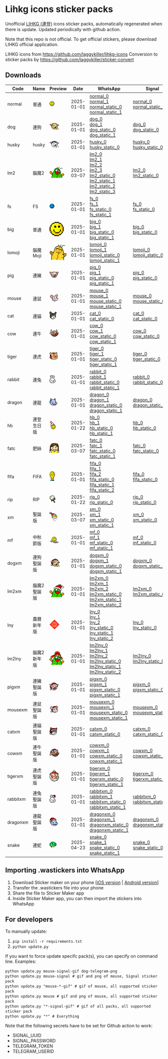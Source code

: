 # Lihkg icons sticker packs
Unofficial [LIHKG (連登)](https://lihkg.com/) icons sticker packs, automatically regenerated when there is update. Updated periodically with github action.

Note that this repo is not official. To get official stickers, 
please download LIHKG official application.

LIHKG icons from https://github.com/laggykiller/lihkg-icons
Conversion to sticker packs by https://github.com/laggykiller/sticker-convert

## Downloads
| Code | Name | Preview | Date | WhatsApp | Signal | Telegram |
| --- | --- | --- | --- | --- | --- | --- |
| normal | 普通 | ![smile.gif](https://raw.githubusercontent.com/laggykiller/lihkg-icons/main/assets/faces/normal/smile.gif) | 2025-01-01 | [normal_0](./sticker_packs/normal/whatsapp/gif/LIHKG_normal-1.wastickers?raw=1)<br>[normal_1](./sticker_packs/normal/whatsapp/gif/LIHKG_normal.wastickers?raw=1)<br>[normal_static_0](./sticker_packs/normal/whatsapp/png/LIHKG_normal_static.wastickers?raw=1)<br>[normal_static_1](./sticker_packs/normal/whatsapp/png/LIHKG_normal_static-1.wastickers?raw=1)<br> | [normal_0](https://signal.art/addstickers/#pack_id=67e1eaf5530e5f235db23dcc95109b36&pack_key=88324dd55aed08f3ac712d1696793372a287ed93d2ed4a967e0e42ad088d4874)<br>[normal_static_0](https://signal.art/addstickers/#pack_id=f6179c2cc7baad5692e157b0475f0a1c&pack_key=4ad7d3e4b45bd1d957eeb320f2d25b3958e390e30edb2747992087ac335e0086)<br> | [normal_0](https://t.me/addstickers/LIHKG_normal_by_laggykillerstickerbot)<br>[normal_static_0](https://t.me/addstickers/LIHKG_normal_static_by_laggykillerstickerbot)<br> |
| dog | 連狗 | ![smile.gif](https://raw.githubusercontent.com/laggykiller/lihkg-icons/main/assets/faces/dog/smile.gif) | 2025-01-01 | [dog_0](./sticker_packs/dog/whatsapp/gif/LIHKG_dog.wastickers?raw=1)<br>[dog_1](./sticker_packs/dog/whatsapp/gif/LIHKG_dog-1.wastickers?raw=1)<br>[dog_static_0](./sticker_packs/dog/whatsapp/png/LIHKG_dog_static.wastickers?raw=1)<br>[dog_static_1](./sticker_packs/dog/whatsapp/png/LIHKG_dog_static-1.wastickers?raw=1)<br> | [dog_0](https://signal.art/addstickers/#pack_id=c858bda51aec1bbbf688ea10d59afdc6&pack_key=dcb095c20c7f3fb182eff869cfa8378ed489e5d11f18658be8538e56b45821ba)<br>[dog_static_0](https://signal.art/addstickers/#pack_id=383b28fbf7054ff42a055754e9326a92&pack_key=67e2904e198255f101c6c73f4b9d6e7881d11393b5d5d154ec68e2f7268ddc7d)<br> | [dog_0](https://t.me/addstickers/LIHKG_dog_by_laggykillerstickerbot)<br>[dog_1](https://t.me/addstickers/LIHKG_dog_1_by_laggykillerstickerbot)<br>[dog_static_0](https://t.me/addstickers/LIHKG_dog_static_by_laggykillerstickerbot)<br> |
| husky | husky | ![smile.gif](https://raw.githubusercontent.com/laggykiller/lihkg-icons/main/assets/faces/husky/smile.gif) | 2025-01-01 | [husky_0](./sticker_packs/husky/whatsapp/gif/LIHKG_husky.wastickers?raw=1)<br>[husky_static_0](./sticker_packs/husky/whatsapp/png/LIHKG_husky_static.wastickers?raw=1)<br> | [husky_0](https://signal.art/addstickers/#pack_id=c60ff2452107c3992db83b2832e648f2&pack_key=b9a2aa6bfe1d064a9ecbc2deae1af4100c08c25a2105e5f3d14ebe697009b1f5)<br>[husky_static_0](https://signal.art/addstickers/#pack_id=dd77cacbc0fec5a42234671d4d1c80d7&pack_key=2e376cf98d3de39244cbb09b759d3841ac97575bb6ccbb6b78e423e3bff75ac2)<br> | [husky_0](https://t.me/addstickers/LIHKG_husky_by_laggykillerstickerbot)<br>[husky_static_0](https://t.me/addstickers/LIHKG_husky_static_by_laggykillerstickerbot)<br> |
| lm2 | 腦魔2 | ![smile.gif](https://raw.githubusercontent.com/laggykiller/lihkg-icons/main/assets/faces/lm2/smile.gif) | 2025-03-07 | [lm2_0](./sticker_packs/lm2/whatsapp/gif/LIHKG_lm2-2.wastickers?raw=1)<br>[lm2_1](./sticker_packs/lm2/whatsapp/gif/LIHKG_lm2-3.wastickers?raw=1)<br>[lm2_2](./sticker_packs/lm2/whatsapp/gif/LIHKG_lm2.wastickers?raw=1)<br>[lm2_3](./sticker_packs/lm2/whatsapp/gif/LIHKG_lm2-1.wastickers?raw=1)<br>[lm2_static_0](./sticker_packs/lm2/whatsapp/png/LIHKG_lm2_static.wastickers?raw=1)<br>[lm2_static_1](./sticker_packs/lm2/whatsapp/png/LIHKG_lm2_static-2.wastickers?raw=1)<br>[lm2_static_2](./sticker_packs/lm2/whatsapp/png/LIHKG_lm2_static-3.wastickers?raw=1)<br>[lm2_static_3](./sticker_packs/lm2/whatsapp/png/LIHKG_lm2_static-1.wastickers?raw=1)<br> | [lm2_0](https://signal.art/addstickers/#pack_id=fcb4c1fe1a8eaee458772e08667137ff&pack_key=057247dffebcfb71e01c195d7b245abddaa273e2d3413a77f348b255939e32f6)<br>[lm2_static_0](https://signal.art/addstickers/#pack_id=380561b067a4c4f448b9076258cd0b1a&pack_key=b7d2483d0c6d4fa4301a33bd9abae316e9a03a45be9e1576027fdf03e82f0c79)<br> | [lm2_0](https://t.me/addstickers/LIHKG_lm2_by_mcchaustickerbot)<br>[lm2_static_0](https://t.me/addstickers/LIHKG_lm2_static_by_mcchaustickerbot)<br> |
| fs | FS | ![smile.gif](https://raw.githubusercontent.com/laggykiller/lihkg-icons/main/assets/faces/fs/smile.gif) | 2025-01-01 | [fs_0](./sticker_packs/fs/whatsapp/gif/LIHKG_fs.wastickers?raw=1)<br>[fs_1](./sticker_packs/fs/whatsapp/gif/LIHKG_fs-1.wastickers?raw=1)<br>[fs_static_0](./sticker_packs/fs/whatsapp/png/LIHKG_fs_static.wastickers?raw=1)<br>[fs_static_1](./sticker_packs/fs/whatsapp/png/LIHKG_fs_static-1.wastickers?raw=1)<br> | [fs_0](https://signal.art/addstickers/#pack_id=bf91f417970dee8256d5cc8cc328b13f&pack_key=00f0e3bbe26099b7e7059cd4d9eeb1c575fcb20c9e494eaa3659ad8a5bbd4a9e)<br>[fs_static_0](https://signal.art/addstickers/#pack_id=f99e3996f050462beca9837f9e6a20d7&pack_key=5ffac30f059c04c409c0726050fdd91e99a6d1fc37016bcd5ba963bb493d3e97)<br> | [fs_0](https://t.me/addstickers/LIHKG_fs_by_laggykillerstickerbot)<br>[fs_static_0](https://t.me/addstickers/LIHKG_fs_static_by_laggykillerstickerbot)<br> |
| big | 普通 | ![smile.gif](https://raw.githubusercontent.com/laggykiller/lihkg-icons/main/assets/faces/big/smile.gif) | 2025-01-01 | [big_0](./sticker_packs/big/whatsapp/gif/LIHKG_big-1.wastickers?raw=1)<br>[big_1](./sticker_packs/big/whatsapp/gif/LIHKG_big.wastickers?raw=1)<br>[big_static_0](./sticker_packs/big/whatsapp/png/LIHKG_big_static.wastickers?raw=1)<br>[big_static_1](./sticker_packs/big/whatsapp/png/LIHKG_big_static-1.wastickers?raw=1)<br> | [big_0](https://signal.art/addstickers/#pack_id=f02c37a4491bcc4ffcf1e53fa051173c&pack_key=28606925103442f6ee6d9dfb3316ebd91f56d54b91edfdae40ec2998eebbe03a)<br>[big_static_0](https://signal.art/addstickers/#pack_id=1dcb5de6214514ef48f8a1b04d335240&pack_key=138f1851924efac184d585b1cc203b17e34552374bddde4b1a17ecf306d083f4)<br> | [big_0](https://t.me/addstickers/LIHKG_big_by_laggykillerstickerbot)<br>[big_1](https://t.me/addstickers/LIHKG_big_1_by_laggykillerstickerbot)<br>[big_static_0](https://t.me/addstickers/LIHKG_big_static_by_laggykillerstickerbot)<br> |
| lomoji | 腦魔Moji | ![05.png](https://raw.githubusercontent.com/laggykiller/lihkg-icons/main/assets/faces/lomoji/05.png) | 2025-01-01 | [lomoji_0](./sticker_packs/lomoji/whatsapp/gif/LIHKG_lomoji.wastickers?raw=1)<br>[lomoji_1](./sticker_packs/lomoji/whatsapp/gif/LIHKG_lomoji-1.wastickers?raw=1)<br>[lomoji_static_0](./sticker_packs/lomoji/whatsapp/png/LIHKG_lomoji_static-1.wastickers?raw=1)<br>[lomoji_static_1](./sticker_packs/lomoji/whatsapp/png/LIHKG_lomoji_static.wastickers?raw=1)<br> | [lomoji_0](https://signal.art/addstickers/#pack_id=55295b26ae853e47bd075208de3108e0&pack_key=570d112392f982a5e2d2466e2964e9e8e6fcebd95574ef4499cc36e113813a36)<br>[lomoji_static_0](https://signal.art/addstickers/#pack_id=79e4e0ece5bd78cd06c68ce98d8a50c0&pack_key=a4f1160288da30e3a6ac7ef6fd971efd4d562f4a5b58727c4e163ce616647ec5)<br> | [lomoji_0](https://t.me/addstickers/LIHKG_lomoji_by_laggykillerstickerbot)<br>[lomoji_static_0](https://t.me/addstickers/LIHKG_lomoji_static_by_laggykillerstickerbot)<br> |
| pig | 連豬 | ![smile.gif](https://raw.githubusercontent.com/laggykiller/lihkg-icons/main/assets/faces/pig/smile.gif) | 2025-01-01 | [pig_0](./sticker_packs/pig/whatsapp/gif/LIHKG_pig.wastickers?raw=1)<br>[pig_1](./sticker_packs/pig/whatsapp/gif/LIHKG_pig-1.wastickers?raw=1)<br>[pig_static_0](./sticker_packs/pig/whatsapp/png/LIHKG_pig_static-1.wastickers?raw=1)<br>[pig_static_1](./sticker_packs/pig/whatsapp/png/LIHKG_pig_static.wastickers?raw=1)<br> | [pig_0](https://signal.art/addstickers/#pack_id=f181897914bbbe6c45ed0e6ca89c5890&pack_key=7f8a8fd9a4b84d371ddc1ee8036e00870523757b9d0fd04fab6e755976f63c8f)<br>[pig_static_0](https://signal.art/addstickers/#pack_id=6545ee2c50e84181a2bbf3dabd3fc7ef&pack_key=705a799c5e4dff5990ac8e6cddf7fa5fdb747c9afd0f722d27727ce7b08b9ebb)<br> | [pig_0](https://t.me/addstickers/LIHKG_pig_by_laggykillerstickerbot)<br>[pig_static_0](https://t.me/addstickers/LIHKG_pig_static_by_laggykillerstickerbot)<br> |
| mouse | 連鼠 | ![smile.gif](https://raw.githubusercontent.com/laggykiller/lihkg-icons/main/assets/faces/mouse/smile.gif) | 2025-01-01 | [mouse_0](./sticker_packs/mouse/whatsapp/gif/LIHKG_mouse-1.wastickers?raw=1)<br>[mouse_1](./sticker_packs/mouse/whatsapp/gif/LIHKG_mouse.wastickers?raw=1)<br>[mouse_static_0](./sticker_packs/mouse/whatsapp/png/LIHKG_mouse_static-1.wastickers?raw=1)<br>[mouse_static_1](./sticker_packs/mouse/whatsapp/png/LIHKG_mouse_static.wastickers?raw=1)<br> | [mouse_0](https://signal.art/addstickers/#pack_id=c2a057c2b7a491496c6c436d0a014ed9&pack_key=cad2df92d3dece6b10916db2257853c9864561de24789575feaae8515936b1a5)<br>[mouse_static_0](https://signal.art/addstickers/#pack_id=ba07e4f6d342b5ab973705e9b92131e7&pack_key=85ad961d6e5cf6e8c61db440bf702007f242d10dc041b1b09b40fe27bc9f2ca2)<br> | [mouse_0](https://t.me/addstickers/LIHKG_mouse_by_laggykillerstickerbot)<br>[mouse_static_0](https://t.me/addstickers/LIHKG_mouse_static_by_laggykillerstickerbot)<br> |
| cat | 連貓 | ![smile.gif](https://raw.githubusercontent.com/laggykiller/lihkg-icons/main/assets/faces/cat/smile.gif) | 2025-01-01 | [cat_0](./sticker_packs/cat/whatsapp/gif/LIHKG_cat.wastickers?raw=1)<br>[cat_static_0](./sticker_packs/cat/whatsapp/png/LIHKG_cat_static.wastickers?raw=1)<br> | [cat_0](https://signal.art/addstickers/#pack_id=9635e0dce5ddff8ccaef48beb5790408&pack_key=5d4f71f16b05d1a60c957706e98eafe8f9bcef3b791dde488a5f407fa35cfb55)<br>[cat_static_0](https://signal.art/addstickers/#pack_id=67ddcc1d175aac74e7c706bf84a86fac&pack_key=934d7bae36356f26206ad79ef64755f4094257a0e7db1fa7c7f5fbfac1e9597e)<br> | [cat_0](https://t.me/addstickers/LIHKG_cat_by_laggykillerstickerbot)<br>[cat_static_0](https://t.me/addstickers/LIHKG_cat_static_by_laggykillerstickerbot)<br> |
| cow | 連牛 | ![smile.gif](https://raw.githubusercontent.com/laggykiller/lihkg-icons/main/assets/faces/cow/smile.gif) | 2025-01-01 | [cow_0](./sticker_packs/cow/whatsapp/gif/LIHKG_cow.wastickers?raw=1)<br>[cow_1](./sticker_packs/cow/whatsapp/gif/LIHKG_cow-1.wastickers?raw=1)<br>[cow_static_0](./sticker_packs/cow/whatsapp/png/LIHKG_cow_static-1.wastickers?raw=1)<br>[cow_static_1](./sticker_packs/cow/whatsapp/png/LIHKG_cow_static.wastickers?raw=1)<br> | [cow_0](https://signal.art/addstickers/#pack_id=01c4a288d827286785453c85c3b16fc5&pack_key=36ff6f50455a4585619b0f1a608df609e487768cbcdb625193fca71b251369bd)<br>[cow_static_0](https://signal.art/addstickers/#pack_id=32b7835546fd7d1d60967a9ba7c738d9&pack_key=20d5f733a4d0d91b98f651fb46a0dd5c842148a4b3e3f6cce55f02ac15243b5f)<br> | [cow_0](https://t.me/addstickers/LIHKG_cow_by_laggykillerstickerbot)<br>[cow_static_0](https://t.me/addstickers/LIHKG_cow_static_by_laggykillerstickerbot)<br> |
| tiger | 連虎 | ![smile.gif](https://raw.githubusercontent.com/laggykiller/lihkg-icons/main/assets/faces/tiger/smile.gif) | 2025-01-01 | [tiger_0](./sticker_packs/tiger/whatsapp/gif/LIHKG_tiger.wastickers?raw=1)<br>[tiger_1](./sticker_packs/tiger/whatsapp/gif/LIHKG_tiger-1.wastickers?raw=1)<br>[tiger_static_0](./sticker_packs/tiger/whatsapp/png/LIHKG_tiger_static-1.wastickers?raw=1)<br>[tiger_static_1](./sticker_packs/tiger/whatsapp/png/LIHKG_tiger_static.wastickers?raw=1)<br> | [tiger_0](https://signal.art/addstickers/#pack_id=0b4d7a36802912ff731539bae040a02e&pack_key=5253cf0b80b22053764b0626a57b2242fcbe6079a707766aef8cd395c8caf78b)<br>[tiger_static_0](https://signal.art/addstickers/#pack_id=5516be9f16c92a3e22716b9aed74a5a3&pack_key=086edaa61e81517b95d3bac40a8dec8f547dbc98401f8b6fa5fd6c7df196f596)<br> | [tiger_0](https://t.me/addstickers/LIHKG_tiger_by_laggykillerstickerbot)<br>[tiger_static_0](https://t.me/addstickers/LIHKG_tiger_static_by_laggykillerstickerbot)<br> |
| rabbit | 連兔 | ![smile.gif](https://raw.githubusercontent.com/laggykiller/lihkg-icons/main/assets/faces/rabbit/smile.gif) | 2025-01-01 | [rabbit_0](./sticker_packs/rabbit/whatsapp/gif/LIHKG_rabbit.wastickers?raw=1)<br>[rabbit_1](./sticker_packs/rabbit/whatsapp/gif/LIHKG_rabbit-1.wastickers?raw=1)<br>[rabbit_static_0](./sticker_packs/rabbit/whatsapp/png/LIHKG_rabbit_static-1.wastickers?raw=1)<br>[rabbit_static_1](./sticker_packs/rabbit/whatsapp/png/LIHKG_rabbit_static.wastickers?raw=1)<br> | [rabbit_0](https://signal.art/addstickers/#pack_id=15131d3320d207ec5b43ba69128ec27a&pack_key=2cd5d456fa14dc92dca551185df2055230ca14111c2d7119cdb33b83bf8026dd)<br>[rabbit_static_0](https://signal.art/addstickers/#pack_id=18fe0e996431adce867cb4e8a2df5c07&pack_key=3d32c21f1ce7497a8939451eeb1948e6570b2c96a2e38594b2f8ec3db8292664)<br> | [rabbit_0](https://t.me/addstickers/LIHKG_rabbit_by_laggykillerstickerbot)<br>[rabbit_static_0](https://t.me/addstickers/LIHKG_rabbit_static_by_laggykillerstickerbot)<br> |
| dragon | 連龍 | ![smile.gif](https://raw.githubusercontent.com/laggykiller/lihkg-icons/main/assets/faces/dragon/smile.gif) | 2025-01-01 | [dragon_0](./sticker_packs/dragon/whatsapp/gif/LIHKG_dragon.wastickers?raw=1)<br>[dragon_1](./sticker_packs/dragon/whatsapp/gif/LIHKG_dragon-1.wastickers?raw=1)<br>[dragon_static_0](./sticker_packs/dragon/whatsapp/png/LIHKG_dragon_static-1.wastickers?raw=1)<br>[dragon_static_1](./sticker_packs/dragon/whatsapp/png/LIHKG_dragon_static.wastickers?raw=1)<br> | [dragon_0](https://signal.art/addstickers/#pack_id=c95f1c605cb2f1c1f4d92fa7d1695f0a&pack_key=85206e4adf0750d201ab9a83e949e0b1f58d52ea1908a52d27bd609e1fcf627a)<br>[dragon_static_0](https://signal.art/addstickers/#pack_id=a860208a0cbf7622cb560b15186f534a&pack_key=b6c0054e7ee47b3d810433c4fc91bb80745204d45b6968759e12c96f002fc9f9)<br> | [dragon_0](https://t.me/addstickers/LIHKG_dragon_by_laggykillerstickerbot)<br>[dragon_static_0](https://t.me/addstickers/LIHKG_dragon_static_by_laggykillerstickerbot)<br> |
| hb | 連登生日版 | ![smile_hb.gif](https://raw.githubusercontent.com/laggykiller/lihkg-icons/main/assets/faces/lihkg/smile_hb.gif) | 2025-01-22 | [hb_0](./sticker_packs/hb/whatsapp/gif/LIHKG_hb.wastickers?raw=1)<br>[hb_1](./sticker_packs/hb/whatsapp/gif/LIHKG_hb-1.wastickers?raw=1)<br>[hb_static_0](./sticker_packs/hb/whatsapp/png/LIHKG_hb_static-1.wastickers?raw=1)<br>[hb_static_1](./sticker_packs/hb/whatsapp/png/LIHKG_hb_static.wastickers?raw=1)<br> | [hb_0](https://signal.art/addstickers/#pack_id=37c9e035f4d3264cbf5d7e55109c73e8&pack_key=3bd66aaab7f8f98a7f0ca789b7307e2cbcf3c8b53917c37679e71d4d883f1fe2)<br>[hb_static_0](https://signal.art/addstickers/#pack_id=490bc6ecdc4c9b945bda680c1de8a7e4&pack_key=541e47d3c9b25855086b3d0044ec92f111338add578c383d52c6e16ecae2cf83)<br> | [hb_0](https://t.me/addstickers/LIHKG_hb_by_laggykillerstickerbot)<br>[hb_static_0](https://t.me/addstickers/LIHKG_hb_static_by_laggykillerstickerbot)<br> |
| fatc | 肥絲 | ![fat001.gif](https://raw.githubusercontent.com/laggykiller/lihkg-icons/main/assets/faces/fatcmoji/fat001.gif) | 2025-03-07 | [fatc_0](./sticker_packs/fatc/whatsapp/gif/LIHKG_fatc-1.wastickers?raw=1)<br>[fatc_1](./sticker_packs/fatc/whatsapp/gif/LIHKG_fatc.wastickers?raw=1)<br>[fatc_static_0](./sticker_packs/fatc/whatsapp/png/LIHKG_fatc_static.wastickers?raw=1)<br>[fatc_static_1](./sticker_packs/fatc/whatsapp/png/LIHKG_fatc_static-1.wastickers?raw=1)<br> | [fatc_0](https://signal.art/addstickers/#pack_id=494079cfc9c289ff36cf607c35840783&pack_key=06e17cae99f80f792ef103abdfb8e2b75313f4c32d7650916bd45c39f00648a0)<br>[fatc_static_0](https://signal.art/addstickers/#pack_id=e1b05d34b02f7392634c9891ae628c15&pack_key=226ea7b3f2430336be1a17bc40f00599262e762195b84be67fed9c91a839fe4b)<br> | [fatc_0](https://t.me/addstickers/LIHKG_fatc_by_mcchaustickerbot)<br>[fatc_static_0](https://t.me/addstickers/LIHKG_fatc_static_by_mcchaustickerbot)<br> |
| fifa | FIFA | ![smile.gif](https://raw.githubusercontent.com/laggykiller/lihkg-icons/main/assets/faces/fifa/smile.gif) | 2025-01-01 | [fifa_0](./sticker_packs/fifa/whatsapp/gif/LIHKG_fifa-2.wastickers?raw=1)<br>[fifa_1](./sticker_packs/fifa/whatsapp/gif/LIHKG_fifa.wastickers?raw=1)<br>[fifa_2](./sticker_packs/fifa/whatsapp/gif/LIHKG_fifa-1.wastickers?raw=1)<br>[fifa_static_0](./sticker_packs/fifa/whatsapp/png/LIHKG_fifa_static.wastickers?raw=1)<br>[fifa_static_1](./sticker_packs/fifa/whatsapp/png/LIHKG_fifa_static-1.wastickers?raw=1)<br>[fifa_static_2](./sticker_packs/fifa/whatsapp/png/LIHKG_fifa_static-2.wastickers?raw=1)<br> | [fifa_0](https://signal.art/addstickers/#pack_id=ebe99f9ee1b262fc6ce8e65159e73f6a&pack_key=81ee889e35b8980c9983353f5b15e9e415f6bdfe889b721e3c79cda4425d845f)<br>[fifa_static_0](https://signal.art/addstickers/#pack_id=bb02ce022e267ccb2379b6fadf93578f&pack_key=d80ca822d5b5d1fcdcd69ee237c810cb2bbb6299b9e2e002d64d1b38a71a8bb5)<br> | [fifa_0](https://t.me/addstickers/LIHKG_fifa_by_laggykillerstickerbot)<br>[fifa_1](https://t.me/addstickers/LIHKG_fifa_1_by_laggykillerstickerbot)<br>[fifa_static_0](https://t.me/addstickers/LIHKG_fifa_static_by_laggykillerstickerbot)<br> |
| rip | RIP | ![flower.gif](https://raw.githubusercontent.com/laggykiller/lihkg-icons/main/assets/faces/rip/flower.gif) | 2025-01-22 | [rip_0](./sticker_packs/rip/whatsapp/gif/LIHKG_rip.wastickers?raw=1)<br>[rip_static_0](./sticker_packs/rip/whatsapp/png/LIHKG_rip_static.wastickers?raw=1)<br> | [rip_0](https://signal.art/addstickers/#pack_id=1e6c1d505d76c5b973e3fa1c8fbca989&pack_key=8ef956eeb4e48b605356e40c4a95dccf1d10729d99f27cb6ab9427e427b6cf23)<br>[rip_static_0](https://signal.art/addstickers/#pack_id=1b75cbab726c4013f4fff0817fc2f0ef&pack_key=ce53861cd5c9f26891f34c91d5ae696eaee5d5e50c75d891514f60fbd69b3b54)<br> | [rip_0](https://t.me/addstickers/LIHKG_rip_by_laggykillerstickerbot)<br>[rip_static_0](https://t.me/addstickers/LIHKG_rip_static_by_laggykillerstickerbot)<br> |
| xm | 聖誕版 | ![smile.gif](https://raw.githubusercontent.com/laggykiller/lihkg-icons/main/assets/faces/xm/smile.gif) | 2025-03-07 | [xm_0](./sticker_packs/xm/whatsapp/gif/LIHKG_xm.wastickers?raw=1)<br>[xm_1](./sticker_packs/xm/whatsapp/gif/LIHKG_xm-1.wastickers?raw=1)<br>[xm_static_0](./sticker_packs/xm/whatsapp/png/LIHKG_xm_static.wastickers?raw=1)<br>[xm_static_1](./sticker_packs/xm/whatsapp/png/LIHKG_xm_static-1.wastickers?raw=1)<br> | [xm_0](https://signal.art/addstickers/#pack_id=e003333c2cd992fcd3f7ad4869972fe6&pack_key=b7c74009070a1615d18b31b83d9faf0f5c09d3aadec31ba2792dbafe30aa2c52)<br>[xm_static_0](https://signal.art/addstickers/#pack_id=e7ccfdf7466b00468f7c0dbf5a249ad7&pack_key=8fca0bffa2e81d46f4bdbe6857481ff25464e727672ee5682d04c8ba1e7015bf)<br> | [xm_0](https://t.me/addstickers/LIHKG_xm_by_mcchaustickerbot)<br>[xm_static_0](https://t.me/addstickers/LIHKG_xm_static_by_mcchaustickerbot)<br> |
| mf | 中秋節版 | ![smile.png](https://raw.githubusercontent.com/laggykiller/lihkg-icons/main/assets/faces/mf/smile.png) | 2025-01-01 | [mf_0](./sticker_packs/mf/whatsapp/gif/LIHKG_mf-1.wastickers?raw=1)<br>[mf_1](./sticker_packs/mf/whatsapp/gif/LIHKG_mf.wastickers?raw=1)<br>[mf_static_0](./sticker_packs/mf/whatsapp/png/LIHKG_mf_static.wastickers?raw=1)<br>[mf_static_1](./sticker_packs/mf/whatsapp/png/LIHKG_mf_static-1.wastickers?raw=1)<br> | [mf_0](https://signal.art/addstickers/#pack_id=f06534b8c43a3b6915fd15c96c8fa993&pack_key=f8886b88166e7c55a88154299ba49da9bb01d5fabf79ff6b0daa8a167cb3f97b)<br>[mf_static_0](https://signal.art/addstickers/#pack_id=136eb50dbe0153e6a81cdf6cf492abfd&pack_key=ac5a6a51054019b375238757a25c6650389a50ac71dbbb9639faeae6f6c4a186)<br> | [mf_0](https://t.me/addstickers/LIHKG_mf_by_laggykillerstickerbot)<br>[mf_static_0](https://t.me/addstickers/LIHKG_mf_static_by_laggykillerstickerbot)<br> |
| dogxm | 連狗聖誕版 | ![smile.gif](https://raw.githubusercontent.com/laggykiller/lihkg-icons/main/assets/faces/dogxm/smile.gif) | 2025-01-01 | [dogxm_0](./sticker_packs/dogxm/whatsapp/gif/LIHKG_dogxm.wastickers?raw=1)<br>[dogxm_1](./sticker_packs/dogxm/whatsapp/gif/LIHKG_dogxm-1.wastickers?raw=1)<br>[dogxm_static_0](./sticker_packs/dogxm/whatsapp/png/LIHKG_dogxm_static.wastickers?raw=1)<br>[dogxm_static_1](./sticker_packs/dogxm/whatsapp/png/LIHKG_dogxm_static-1.wastickers?raw=1)<br> | [dogxm_0](https://signal.art/addstickers/#pack_id=843df93d041c3e9f82726be2e7f0e983&pack_key=a4fa4e14c76c3fe422b6018d25660131676c1ecffe9bdde712714e81fee817e2)<br>[dogxm_static_0](https://signal.art/addstickers/#pack_id=c7c2c480ef215c50d7ef3feb0bac7344&pack_key=0e46e51155f0bfd8316e420df29a4d5f069ddaad83718dbe2b58524b454792b7)<br> | [dogxm_0](https://t.me/addstickers/LIHKG_dogxm_by_laggykillerstickerbot)<br>[dogxm_1](https://t.me/addstickers/LIHKG_dogxm_1_by_laggykillerstickerbot)<br>[dogxm_static_0](https://t.me/addstickers/LIHKG_dogxm_static_by_laggykillerstickerbot)<br> |
| lm2xm | 腦魔2聖誕版 | ![smile.gif](https://raw.githubusercontent.com/laggykiller/lihkg-icons/main/assets/faces/lm2xm/smile.gif) | 2025-01-01 | [lm2xm_0](./sticker_packs/lm2xm/whatsapp/gif/LIHKG_lm2xm-1.wastickers?raw=1)<br>[lm2xm_1](./sticker_packs/lm2xm/whatsapp/gif/LIHKG_lm2xm-2.wastickers?raw=1)<br>[lm2xm_2](./sticker_packs/lm2xm/whatsapp/gif/LIHKG_lm2xm.wastickers?raw=1)<br>[lm2xm_static_0](./sticker_packs/lm2xm/whatsapp/png/LIHKG_lm2xm_static-2.wastickers?raw=1)<br>[lm2xm_static_1](./sticker_packs/lm2xm/whatsapp/png/LIHKG_lm2xm_static.wastickers?raw=1)<br>[lm2xm_static_2](./sticker_packs/lm2xm/whatsapp/png/LIHKG_lm2xm_static-1.wastickers?raw=1)<br> | [lm2xm_0](https://signal.art/addstickers/#pack_id=eb68f99434cfbb0509fd8f462d83b004&pack_key=6bb00f7b534a5406f2692b484c52128dd765336126cc2c7c9159659b87b938a4)<br>[lm2xm_static_0](https://signal.art/addstickers/#pack_id=6be4e1912968f3e7603a61eef75471d6&pack_key=fc21d2a40275f5d942c073bf6044bcbe2ceba5685147c3da48a1e6e67a63df5e)<br> | [lm2xm_0](https://t.me/addstickers/LIHKG_lm2xm_by_laggykillerstickerbot)<br>[lm2xm_1](https://t.me/addstickers/LIHKG_lm2xm_1_by_laggykillerstickerbot)<br>[lm2xm_static_0](https://t.me/addstickers/LIHKG_lm2xm_static_by_laggykillerstickerbot)<br> |
| lny | 農曆新年版 | ![smile.gif](https://raw.githubusercontent.com/laggykiller/lihkg-icons/main/assets/faces/lny/smile.gif) | 2025-01-01 | [lny_0](./sticker_packs/lny/whatsapp/gif/LIHKG_lny.wastickers?raw=1)<br>[lny_1](./sticker_packs/lny/whatsapp/gif/LIHKG_lny-2.wastickers?raw=1)<br>[lny_2](./sticker_packs/lny/whatsapp/gif/LIHKG_lny-1.wastickers?raw=1)<br>[lny_static_0](./sticker_packs/lny/whatsapp/png/LIHKG_lny_static-1.wastickers?raw=1)<br>[lny_static_1](./sticker_packs/lny/whatsapp/png/LIHKG_lny_static.wastickers?raw=1)<br>[lny_static_2](./sticker_packs/lny/whatsapp/png/LIHKG_lny_static-2.wastickers?raw=1)<br> | [lny_0](https://signal.art/addstickers/#pack_id=7f34246856d8bd492073f79d65e74f08&pack_key=27f23e5c23461a0ec8f84fe15ca897b2eab4145c0e9bd940a6b001cd370c7979)<br>[lny_static_0](https://signal.art/addstickers/#pack_id=ac875f4d3da1eb19298a409731ca4867&pack_key=e6378320d920f7aca40e268db3b91e843dd041d7075d0f94245027b6449ee0ce)<br> | [lny_0](https://t.me/addstickers/LIHKG_lny_by_laggykillerstickerbot)<br>[lny_1](https://t.me/addstickers/LIHKG_lny_1_by_laggykillerstickerbot)<br>[lny_static_0](https://t.me/addstickers/LIHKG_lny_static_by_laggykillerstickerbot)<br> |
| lm2lny | 腦魔2新年版 | ![smile.gif](https://raw.githubusercontent.com/laggykiller/lihkg-icons/main/assets/faces/lm2lny/smile.gif) | 2025-01-01 | [lm2lny_0](./sticker_packs/lm2lny/whatsapp/gif/LIHKG_lm2lny-2.wastickers?raw=1)<br>[lm2lny_1](./sticker_packs/lm2lny/whatsapp/gif/LIHKG_lm2lny-1.wastickers?raw=1)<br>[lm2lny_2](./sticker_packs/lm2lny/whatsapp/gif/LIHKG_lm2lny.wastickers?raw=1)<br>[lm2lny_static_0](./sticker_packs/lm2lny/whatsapp/png/LIHKG_lm2lny_static.wastickers?raw=1)<br>[lm2lny_static_1](./sticker_packs/lm2lny/whatsapp/png/LIHKG_lm2lny_static-1.wastickers?raw=1)<br>[lm2lny_static_2](./sticker_packs/lm2lny/whatsapp/png/LIHKG_lm2lny_static-2.wastickers?raw=1)<br> | [lm2lny_0](https://signal.art/addstickers/#pack_id=0c3ba06f395e04c015a9ce90cd4ef70d&pack_key=2f2f3b7a3b1d83cb59e004d0be7f6def4df3e279d79f3be4bbb7e704144e3d64)<br>[lm2lny_static_0](https://signal.art/addstickers/#pack_id=a6e5e3e22f2845efc29adb2d92d0c005&pack_key=3bf3158b6f123a7b111e9691583462176860ef0f4f9722080ae4da62655c40d9)<br> | [lm2lny_0](https://t.me/addstickers/LIHKG_lm2lny_by_laggykillerstickerbot)<br>[lm2lny_1](https://t.me/addstickers/LIHKG_lm2lny_1_by_laggykillerstickerbot)<br>[lm2lny_static_0](https://t.me/addstickers/LIHKG_lm2lny_static_by_laggykillerstickerbot)<br> |
| pigxm | 連豬聖誕版 | ![smile.gif](https://raw.githubusercontent.com/laggykiller/lihkg-icons/main/assets/faces/pigxm/smile.gif) | 2025-01-01 | [pigxm_0](./sticker_packs/pigxm/whatsapp/gif/LIHKG_pigxm.wastickers?raw=1)<br>[pigxm_1](./sticker_packs/pigxm/whatsapp/gif/LIHKG_pigxm-1.wastickers?raw=1)<br>[pigxm_static_0](./sticker_packs/pigxm/whatsapp/png/LIHKG_pigxm_static-1.wastickers?raw=1)<br>[pigxm_static_1](./sticker_packs/pigxm/whatsapp/png/LIHKG_pigxm_static.wastickers?raw=1)<br> | [pigxm_0](https://signal.art/addstickers/#pack_id=d475ef76f374e93fc39d3eca5da5ee29&pack_key=5fa2a24ccd790a86cccc2219753c7820b29456adfa697535da98e2a5c12a0e30)<br>[pigxm_static_0](https://signal.art/addstickers/#pack_id=c7818fbba894933e92531c7631034949&pack_key=3b05d4e6a33590e623af3676a1f6428e5a02d57b407fd67c7fbd382f3d94a653)<br> | [pigxm_0](https://t.me/addstickers/LIHKG_pigxm_by_laggykillerstickerbot)<br>[pigxm_1](https://t.me/addstickers/LIHKG_pigxm_1_by_laggykillerstickerbot)<br>[pigxm_static_0](https://t.me/addstickers/LIHKG_pigxm_static_by_laggykillerstickerbot)<br> |
| mousexm | 連鼠聖誕版 | ![smile.gif](https://raw.githubusercontent.com/laggykiller/lihkg-icons/main/assets/faces/mousexm/smile.gif) | 2025-01-01 | [mousexm_0](./sticker_packs/mousexm/whatsapp/gif/LIHKG_mousexm-1.wastickers?raw=1)<br>[mousexm_1](./sticker_packs/mousexm/whatsapp/gif/LIHKG_mousexm.wastickers?raw=1)<br>[mousexm_static_0](./sticker_packs/mousexm/whatsapp/png/LIHKG_mousexm_static-1.wastickers?raw=1)<br>[mousexm_static_1](./sticker_packs/mousexm/whatsapp/png/LIHKG_mousexm_static.wastickers?raw=1)<br> | [mousexm_0](https://signal.art/addstickers/#pack_id=cd221d5e6cbc16b31ade3462b6143e36&pack_key=7dce1609b5e3e0d47c21d12907831c8a0271923ec294752dd4ce891413f82ea4)<br>[mousexm_static_0](https://signal.art/addstickers/#pack_id=7e8bc5f761e5cea0bfe2bada876d0bf9&pack_key=6e5a1c53e5cf55132cc82b72d56ff3e0119b60138b28bac401f5d8fb600668b3)<br> | [mousexm_0](https://t.me/addstickers/LIHKG_mousexm_by_laggykillerstickerbot)<br>[mousexm_static_0](https://t.me/addstickers/LIHKG_mousexm_static_by_laggykillerstickerbot)<br> |
| catxm | 連貓聖誕版 | ![smile.gif](https://raw.githubusercontent.com/laggykiller/lihkg-icons/main/assets/faces/catxm/smile.gif) | 2025-01-01 | [catxm_0](./sticker_packs/catxm/whatsapp/gif/LIHKG_catxm.wastickers?raw=1)<br>[catxm_static_0](./sticker_packs/catxm/whatsapp/png/LIHKG_catxm_static.wastickers?raw=1)<br> | [catxm_0](https://signal.art/addstickers/#pack_id=4aa8a43e02c9c67505873bf0fc230413&pack_key=7547b9e54781768becf46b5746d09c637937f7730a3f2455527a40b9dcb9d678)<br>[catxm_static_0](https://signal.art/addstickers/#pack_id=2843659db88c4d1b4c6fb1727b3b7061&pack_key=fa57ebc25dce5f5d42f2777aec410c6149a7ed4fd1fc1fa374717c48798c9a67)<br> | [catxm_0](https://t.me/addstickers/LIHKG_catxm_by_laggykillerstickerbot)<br>[catxm_static_0](https://t.me/addstickers/LIHKG_catxm_static_by_laggykillerstickerbot)<br> |
| cowxm | 連牛聖誕版 | ![smile.gif](https://raw.githubusercontent.com/laggykiller/lihkg-icons/main/assets/faces/cowxm/smile.gif) | 2025-01-01 | [cowxm_0](./sticker_packs/cowxm/whatsapp/gif/LIHKG_cowxm.wastickers?raw=1)<br>[cowxm_1](./sticker_packs/cowxm/whatsapp/gif/LIHKG_cowxm-1.wastickers?raw=1)<br>[cowxm_static_0](./sticker_packs/cowxm/whatsapp/png/LIHKG_cowxm_static.wastickers?raw=1)<br>[cowxm_static_1](./sticker_packs/cowxm/whatsapp/png/LIHKG_cowxm_static-1.wastickers?raw=1)<br> | [cowxm_0](https://signal.art/addstickers/#pack_id=298bafd82e42f81d149f1068a0003b99&pack_key=19e55fc805f521a4f4fdb5a749f9e333ae30634c099aee7d08a1655b8ecd2178)<br>[cowxm_static_0](https://signal.art/addstickers/#pack_id=101a44d136f63e99d4ad86aff8e29782&pack_key=178798f232b59ebe405929f073fd80e13779eb87949c58bf4b84acef5b4a138b)<br> | [cowxm_0](https://t.me/addstickers/LIHKG_cowxm_by_laggykillerstickerbot)<br>[cowxm_static_0](https://t.me/addstickers/LIHKG_cowxm_static_by_laggykillerstickerbot)<br> |
| tigerxm | 連虎聖誕版 | ![smile.gif](https://raw.githubusercontent.com/laggykiller/lihkg-icons/main/assets/faces/tigerxm/smile.gif) | 2025-01-01 | [tigerxm_0](./sticker_packs/tigerxm/whatsapp/gif/LIHKG_tigerxm.wastickers?raw=1)<br>[tigerxm_1](./sticker_packs/tigerxm/whatsapp/gif/LIHKG_tigerxm-1.wastickers?raw=1)<br>[tigerxm_static_0](./sticker_packs/tigerxm/whatsapp/png/LIHKG_tigerxm_static-1.wastickers?raw=1)<br>[tigerxm_static_1](./sticker_packs/tigerxm/whatsapp/png/LIHKG_tigerxm_static.wastickers?raw=1)<br> | [tigerxm_0](https://signal.art/addstickers/#pack_id=cb27617b8fe2fd1a84d50b1e0f801425&pack_key=26eb96ac66e5dd63d913efaf849629f9ad98a6bdbaf7e066a76d5d234e8808dc)<br>[tigerxm_static_0](https://signal.art/addstickers/#pack_id=e7cafba79887a5045f4526314552f009&pack_key=ed586a05e5fa935225681f317f6a9adb9e926fc64ce0617e70b79371dd3e46fd)<br> | [tigerxm_0](https://t.me/addstickers/LIHKG_tigerxm_by_laggykillerstickerbot)<br>[tigerxm_static_0](https://t.me/addstickers/LIHKG_tigerxm_static_by_laggykillerstickerbot)<br> |
| rabbitxm | 連兔聖誕版 | ![smile.gif](https://raw.githubusercontent.com/laggykiller/lihkg-icons/main/assets/faces/rabbitxm/smile.gif) | 2025-01-01 | [rabbitxm_0](./sticker_packs/rabbitxm/whatsapp/gif/LIHKG_rabbitxm-1.wastickers?raw=1)<br>[rabbitxm_1](./sticker_packs/rabbitxm/whatsapp/gif/LIHKG_rabbitxm.wastickers?raw=1)<br>[rabbitxm_static_0](./sticker_packs/rabbitxm/whatsapp/png/LIHKG_rabbitxm_static.wastickers?raw=1)<br>[rabbitxm_static_1](./sticker_packs/rabbitxm/whatsapp/png/LIHKG_rabbitxm_static-1.wastickers?raw=1)<br> | [rabbitxm_0](https://signal.art/addstickers/#pack_id=4ffea0820e77a7f56a5964241fe3e9e1&pack_key=6634b4dd1dc8892ef72f89241cdfc6cd4766cccb1b9cfece4ba95a435902f93d)<br>[rabbitxm_static_0](https://signal.art/addstickers/#pack_id=25d950378a5bb97680220f8485711371&pack_key=436bb6d21a4ca3eab0b48f3e46762ffb9b9f9839747c666b57fc3723820d0d82)<br> | [rabbitxm_0](https://t.me/addstickers/LIHKG_rabbitxm_by_laggykillerstickerbot)<br>[rabbitxm_static_0](https://t.me/addstickers/LIHKG_rabbitxm_static_by_laggykillerstickerbot)<br> |
| dragonxm | 連龍聖誕版 | ![smile.gif](https://raw.githubusercontent.com/laggykiller/lihkg-icons/main/assets/faces/dragonxm/smile.gif) | 2025-01-01 | [dragonxm_0](./sticker_packs/dragonxm/whatsapp/gif/LIHKG_dragonxm-1.wastickers?raw=1)<br>[dragonxm_1](./sticker_packs/dragonxm/whatsapp/gif/LIHKG_dragonxm.wastickers?raw=1)<br>[dragonxm_static_0](./sticker_packs/dragonxm/whatsapp/png/LIHKG_dragonxm_static-1.wastickers?raw=1)<br>[dragonxm_static_1](./sticker_packs/dragonxm/whatsapp/png/LIHKG_dragonxm_static.wastickers?raw=1)<br> | [dragonxm_0](https://signal.art/addstickers/#pack_id=86c3df3379734a275e0483db59d806d9&pack_key=e77f2588acbf34dd32705f74deca38069bb343e72dd3a976f96a46782c790d11)<br>[dragonxm_static_0](https://signal.art/addstickers/#pack_id=92feec64c38f06f64c726b030a2b03a6&pack_key=8c4ebd736de929ce2bc744c0112fb19e7ff534c047154e825e2778a184c8ee11)<br> | [dragonxm_0](https://t.me/addstickers/LIHKG_dragonxm_by_laggykillerstickerbot)<br>[dragonxm_static_0](https://t.me/addstickers/LIHKG_dragonxm_static_by_laggykillerstickerbot)<br> |
| snake | 連蛇 | ![smile.gif](https://raw.githubusercontent.com/laggykiller/lihkg-icons/main/assets/faces/snake/smile.gif) | 2025-04-23 | [snake_0](./sticker_packs/snake/whatsapp/gif/LIHKG_snake.wastickers?raw=1)<br>[snake_1](./sticker_packs/snake/whatsapp/gif/LIHKG_snake-1.wastickers?raw=1)<br>[snake_static_0](./sticker_packs/snake/whatsapp/png/LIHKG_snake_static-1.wastickers?raw=1)<br>[snake_static_1](./sticker_packs/snake/whatsapp/png/LIHKG_snake_static.wastickers?raw=1)<br> | [snake_0](https://signal.art/addstickers/#pack_id=ea65204a5fb2c7f0e71120a54a665bf1&pack_key=2ae85c8b30e7f2084177df476e14f5b8e16b75d28efa57b5c50a728ac782d6fd)<br>[snake_static_0](https://signal.art/addstickers/#pack_id=04e8517e6851b5d99a8e1f28b8d9c2ef&pack_key=cf6aed892da8fea9b008006aa7e66aba3155f3f487cfddc903399bc2ac4a5fa8)<br> | [snake_0](https://t.me/addstickers/LIHKG_snake_by_laggykillerstickerbot)<br>[snake_static_0](https://t.me/addstickers/LIHKG_snake_static_by_laggykillerstickerbot)<br> |


## Importing .wastickers into WhatsApp
1. Download Sticker maker on your phone [[iOS version](https://apps.apple.com/us/app/sticker-maker-studio/id1443326857) | [Android version](https://play.google.com/store/apps/details?id=com.marsvard.stickermakerforwhatsapp)]
2. Transfer the .wastickers file into your phone
3. Share the file to Sticker Maker app
4. Inside Sticker Maker app, you can then import the stickers into WhatsApp

## For developers
To manually update:
1. `pip install -r requirements.txt`
2. `python update.py`

If you want to force update specifc pack(s), you can specify on command line. Examples:
```
python update.py mouse-signal-gif dog-telegram-png
python update.py mouse-signal # gif and png of mouse, Signal sticker pack
python update.py "mouse-*-gif" # gif of mouse, all supported sticker pack
python update.py mouse # gif and png of mouse, all supported sticker pack
python update.py "*-signal-gif" # gif of all packs, all supported sticker pack
python update.py "*" # Everything
```

Note that the following secrets have to be set for Github action to work:
- SIGNAL_UUID
- SIGNAL_PASSWORD
- TELEGRAM_TOKEN
- TELEGRAM_USERID